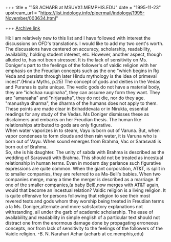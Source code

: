 +++
title = "158 ACHARB at MSUVX1.MEMPHIS.EDU"
date = "1995-11-23"
upstream_url = "https://list.indology.info/pipermail/indology/1995-November/003634.html"

+++
[Archive link](https://list.indology.info/pipermail/indology/1995-November/003634.html)

Hi:
	I am relatively new to this list and I have followed with interest the
discussions on OFD's translations.  I would like to add my two cent's worth.  
The discussions have centered on accuracy, scholarship, readability,
availability, holding student interest, etc.   However, another aspect, though
alluded to, has not been stressed.   It is the lack of sensitivity on Ms.
Doniger's part to the feelings of the follower's of vaidic religion with her
emphasis on the Freudian concepts such as the one "which begins in Rg Veda and
persists through later Hindu mythology is the idea of primeval incest".(Hindu
Myths, p.25)
	The concept of gods and deities in the Vedas and Puranas is quite
unique.   The vedic gods do not have a material body, they are "ichchaa
ruupinaha", they can assume any form they want.   They are "amaraaha" and
"nirjaraaha", they do not die, nor do they age.   "manushya dharma", the dharma
of the humans does not apply to them.   These points are made clear in
Brihaddevata or in Nirukta, essential readings for any study of the Vedas.
Ms Doniger dismisses these as disclaimers and embarks on her Freudian thesis.
	The human like relationships attributed to gods are only figurative.  
When water vaporizes in to steam, Vayu is born out of Varuna.   But, when vapor
condenses to form clouds and then rain water, it is Varuna who is born out of
Vayu.  When sound emerges from Brahma, Vac or Saraswati is born out of Brahma.  
So, she is his daughter.   The unity of sabda with Brahma is described as the
wedding of Saraswati with Brahma.   This should not be treated as incestual
relationship in human terms.
	Even in modern day parlance such figurative expressions are quite
common.   When the giant corporation, AT&T, is split in to smaller companies,
they are referred to as Ma-Bell's babies.   When two companies merge, many a
time the merger is described as a marriage.  If one of the smaller companies,(a
baby Bell),now merges with AT&T again, would that become an incestual relation?
	Vaidic religion is a living religion.   It is quite offensive for
persons following that religion to see their most revered texts and gods whom
they worship being treated in Freudian terms a la Ms. Doniger,alternate and
more satisfactory explanations not withstanding, all under the garb of
academic scholarship.
	The ease of availability,and readability in simple english of a
particular text should not distract one from the enormous damage done by
propagating erroneous concepts, nor from lack of sensitivity to the feelings
of the followers of the Vaidic religion.
	-B. N. Narahari Achar (acharb at cc.memphis,edu)  





